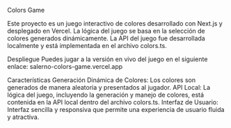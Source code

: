 Colors Game

Este proyecto es un juego interactivo de colores desarrollado con Next.js y desplegado en Vercel. La lógica del juego se basa en la selección de colores generados dinámicamente. La API del juego fue desarrollada localmente y está implementada en el archivo colors.ts.

Despliegue
Puedes jugar a la versión en vivo del juego en el siguiente enlace: salerno-colors-game.vercel.app

Características
Generación Dinámica de Colores: Los colores son generados de manera aleatoria y presentados al jugador.
API Local: La lógica del juego, incluyendo la generación y manejo de colores, está contenida en la API local dentro del archivo colors.ts.
Interfaz de Usuario: Interfaz sencilla y responsiva que permite una experiencia de usuario fluida y atractiva.
